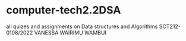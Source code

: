 # computer-tech2.2DSA
all quizes and assignments on Data structures and Algorithms
SCT212-0108/2022
VANESSA WAIRIMU WAMBUI 
